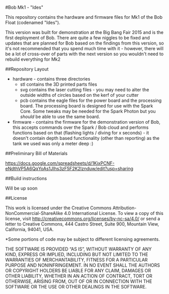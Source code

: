 #Bob Mk1 - "Ides"

This repository contains the hardware and firmware files for Mk1 of the Bob Float (codenamed "Ides").

This version was built for demonstration at the Big Bang Fair 2015 and is the first deployment of Bob. There are quite a few niggles to be fixed and updates that are planned for Bob based on the findings from this version, so it's not recommended that you spend much time with it - however, there will be a lot of cross-over of parts with the next version so you wouldn't need to rebuild everything for Mk2

##Repository Layout

- hardware - contains three directories
  - stl contains the 3D printed parts files
  - svg contains the laser cutting files - you may need to alter the outside widths of circles based on the kerf of your cutter
  - pcb contains the eagle files for the power board and the processing board. The processing board is designed for use with the Spark Core. Some tweaks may be needed for the Spark Photon but you *should* be able to use the same board.
- firmware - contains the firmware for the demonstration version of Bob, this accepts commands over the Spark / Bob cloud and performs functions based on that (flashing lights / diving for x seconds) - it doesn't contain depth based functionality (other than reporting) as the tank we used was only a meter deep :)

##Preliminary Bill of Materials

https://docs.google.com/spreadsheets/d/1KixPCNF-eNdthVP5A6QqYoAs1JIhs3zF5F2K2lznduw/edit?usp=sharing

##Build instructions

Will be up soon

##License

This work is licensed under the Creative Commons Attribution-NonCommercial-ShareAlike 4.0 International License. To view a copy of this license, visit http://creativecommons.org/licenses/by-nc-sa/4.0/ or send a letter to Creative Commons, 444 Castro Street, Suite 900, Mountain View, California, 94041, USA.

*Some portions of code may be subject to different licensing agreements.

THE SOFTWARE IS PROVIDED “AS IS”, WITHOUT WARRANTY OF ANY KIND, EXPRESS OR IMPLIED, INCLUDING BUT NOT LIMITED TO THE WARRANTIES OF MERCHANTABILITY, FITNESS FOR A PARTICULAR PURPOSE AND NONINFRINGEMENT. IN NO EVENT SHALL THE AUTHORS OR COPYRIGHT HOLDERS BE LIABLE FOR ANY CLAIM, DAMAGES OR OTHER LIABILITY, WHETHER IN AN ACTION OF CONTRACT, TORT OR OTHERWISE, ARISING FROM, OUT OF OR IN CONNECTION WITH THE SOFTWARE OR THE USE OR OTHER DEALINGS IN THE SOFTWARE.
